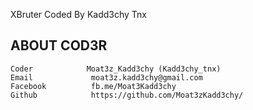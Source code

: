 XBruter Coded By Kadd3chy Tnx

ABOUT COD3R 
----
```
Coder            Moat3z_Kadd3chy (Kadd3chy_tnx)
Email             moat3z.kadd3chy@gmail.com
Facebook          fb.me/Moat3Kadd3chy
Github            https://github.com/Moat3zKadd3chy/